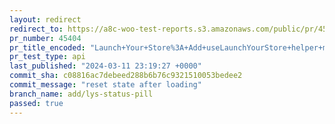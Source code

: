 ```yaml
---
layout: redirect
redirect_to: https://a8c-woo-test-reports.s3.amazonaws.com/public/pr/45404/api/index.html
pr_number: 45404
pr_title_encoded: "Launch+Your+Store%3A+Add+useLaunchYourStore+helper+method"
pr_test_type: api
last_published: "2024-03-11 23:19:27 +0000"
commit_sha: c08816ac7debeed288b6b76c9321510053bedee2
commit_message: "reset state after loading"
branch_name: add/lys-status-pill
passed: true
---
```

